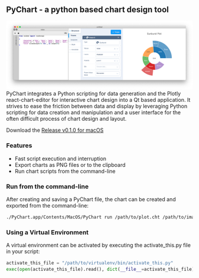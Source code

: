 ## PyChart - a python based chart design tool
![screenshot](assets/screenshots/sunburst.png)
PyChart integrates a Python scripting for data generation and the Plotly react-chart-editor for interactive chart design into a Qt based application.  It strives to ease the friction between data and display by leveraging Python scripting for data creation and manipulation and a user interface for the often difficult process of chart design and layout.

Download the [Release v0.1.0 for macOS](https://github.com/bwarne/pychart/releases/download/v0.1.0/PyChart-0.1.0.dmg)

### Features
* Fast script execution and interruption
* Export charts as PNG files or to the clipboard
* Run chart scripts from the command-line

### Run from the command-line
After creating and saving a PyChart file, the chart can be created and exported from the command-line:
```bash
./PyChart.app/Contents/MacOS/PyChart run /path/to/plot.cht /path/to/image.png --width 640 --height 480
```

### Using a Virtual Environment
A virtual environment can be activated by executing the activate_this.py file in your script:
```python
activate_this_file = "/path/to/virtualenv/bin/activate_this.py"
exec(open(activate_this_file).read(), dict(__file__=activate_this_file))
```
